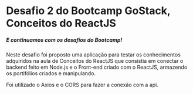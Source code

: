 # Desafio 2 do Bootcamp GoStack, Conceitos do ReactJS
##### E continuamos com os desafios do Bootcamp!
Neste desafio foi proposto uma aplicação para testar os conhecimentos adquiridos na aula de Conceitos do ReactJS que consistia em conectar 
o backend feito em Node.js e o Front-end criado com o ReactJS, armazendo os portifólios criados e manipulando.

Foi utilizado o Axios e o CORS para fazer a conexão com a api.
